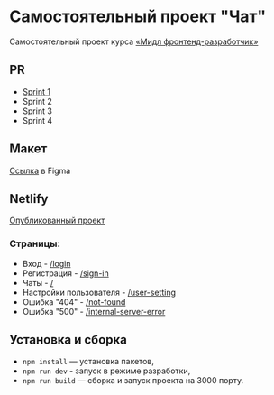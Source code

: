 # Самостоятельный проект "Чат"
Самостоятельный проект курса [«Мидл фронтенд-разработчик»](https://practicum.yandex.ru/middle-frontend/?from=catalog)

## PR
- [Sprint 1](https://github.com/Brodyagados/middle.messenger.praktikum.yandex/pull/39)
- Sprint 2
- Sprint 3
- Sprint 4

## Макет
[Ссылка](https://www.figma.com/file/wR3XkEGLtCCV1CHtHueiKK/%D0%AF%D0%BD%D0%B4%D0%B5%D0%BA%D1%81-%D0%9F%D1%80%D0%B0%D0%BA%D1%82%D0%B8%D0%BA%D1%83%D0%BC.-%22%D0%A7%D0%B0%D1%82%22?type=design&node-id=0%3A1&mode=design&t=843uQjnxWnmNFAfP-1) в Figma

## Netlify
[Опубликованный проект](https://loquacious-sunshine-ca5dba.netlify.app)
### Страницы:
- Вход - [/login](https://loquacious-sunshine-ca5dba.netlify.app/login)
- Регистрация - [/sign-in](https://loquacious-sunshine-ca5dba.netlify.app/sign-in)
- Чаты - [/](https://loquacious-sunshine-ca5dba.netlify.app)
- Настройки пользователя - [/user-setting](https://loquacious-sunshine-ca5dba.netlify.app/user-setting)
- Ошибка "404" - [/not-found](https://loquacious-sunshine-ca5dba.netlify.app/not-found)
- Ошибка "500" - [/internal-server-error](https://loquacious-sunshine-ca5dba.netlify.app/internal-server-error)

## Установка и сборка
- `npm install` — установка пакетов,
- `npm run dev` - запуск в режиме разработки,
- `npm run build` — сборка и запуск проекта на 3000 порту.
